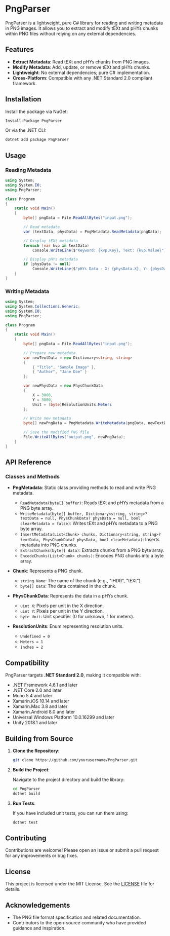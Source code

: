 # PngParser

PngParser is a lightweight, pure C# library for reading and writing metadata in PNG images. It allows you to extract and modify tEXt and pHYs chunks within PNG files without relying on any external dependencies.

## Features

- **Extract Metadata**: Read tEXt and pHYs chunks from PNG images.
- **Modify Metadata**: Add, update, or remove tEXt and pHYs chunks.
- **Lightweight**: No external dependencies; pure C# implementation.
- **Cross-Platform**: Compatible with any .NET Standard 2.0 compliant framework.

## Installation

Install the package via NuGet:

```bash
Install-Package PngParser
```

Or via the .NET CLI:

```bash
dotnet add package PngParser
```

## Usage

### Reading Metadata

```csharp
using System;
using System.IO;
using PngParser;

class Program
{
    static void Main()
    {
        byte[] pngData = File.ReadAllBytes("input.png");

        // Read metadata
        var (textData, physData) = PngMetadata.ReadMetadata(pngData);

        // Display tEXt metadata
        foreach (var kvp in textData)
            Console.WriteLine($"Keyword: {kvp.Key}, Text: {kvp.Value}");

        // Display pHYs metadata
        if (physData != null)
            Console.WriteLine($"pHYs Data - X: {physData.X}, Y: {physData.Y}, Unit: {physData.Unit}");
    }
}
```

### Writing Metadata

```csharp
using System;
using System.Collections.Generic;
using System.IO;
using PngParser;

class Program
{
    static void Main()
    {
        byte[] pngData = File.ReadAllBytes("input.png");

        // Prepare new metadata
        var newTextData = new Dictionary<string, string>
        {
            { "Title", "Sample Image" },
            { "Author", "Jane Doe" }
        };

        var newPhysData = new PhysChunkData
        {
            X = 3000,
            Y = 3000,
            Unit = (byte)ResolutionUnits.Meters
        };

        // Write new metadata
        byte[] newPngData = PngMetadata.WriteMetadata(pngData, newTextData, newPhysData, clearMetadata: true);

        // Save the modified PNG file
        File.WriteAllBytes("output.png", newPngData);
    }
}
```

## API Reference

### Classes and Methods

- **PngMetadata**: Static class providing methods to read and write PNG metadata.
  - `ReadMetadata(byte[] buffer)`: Reads tEXt and pHYs metadata from a PNG byte array.
  - `WriteMetadata(byte[] buffer, Dictionary<string, string>? textData = null, PhysChunkData? physData = null, bool clearMetadata = false)`: Writes tEXt and pHYs metadata to a PNG byte array.
  - `InsertMetadata(List<Chunk> chunks, Dictionary<string, string>? textData, PhysChunkData? physData, bool clearMetadata)`: Inserts metadata into PNG chunks.
  - `ExtractChunks(byte[] data)`: Extracts chunks from a PNG byte array.
  - `EncodeChunks(List<Chunk> chunks)`: Encodes PNG chunks into a byte array.

- **Chunk**: Represents a PNG chunk.
  - `string Name`: The name of the chunk (e.g., "IHDR", "tEXt").
  - `byte[] Data`: The data contained in the chunk.

- **PhysChunkData**: Represents the data in a pHYs chunk.
  - `uint X`: Pixels per unit in the X direction.
  - `uint Y`: Pixels per unit in the Y direction.
  - `byte Unit`: Unit specifier (0 for unknown, 1 for meters).

- **ResolutionUnits**: Enum representing resolution units.
  - `Undefined = 0`
  - `Meters = 1`
  - `Inches = 2`

## Compatibility

PngParser targets **.NET Standard 2.0**, making it compatible with:

- .NET Framework 4.6.1 and later
- .NET Core 2.0 and later
- Mono 5.4 and later
- Xamarin.iOS 10.14 and later
- Xamarin.Mac 3.8 and later
- Xamarin.Android 8.0 and later
- Universal Windows Platform 10.0.16299 and later
- Unity 2018.1 and later

## Building from Source

1. **Clone the Repository**:

   ```bash
   git clone https://github.com/yourusername/PngParser.git
   ```

2. **Build the Project**:

   Navigate to the project directory and build the library:

   ```bash
   cd PngParser
   dotnet build
   ```

3. **Run Tests**:

   If you have included unit tests, you can run them using:

   ```bash
   dotnet test
   ```

## Contributing

Contributions are welcome! Please open an issue or submit a pull request for any improvements or bug fixes.

## License

This project is licensed under the MIT License. See the [LICENSE](LICENSE) file for details.

## Acknowledgements

- The PNG file format specification and related documentation.
- Contributors to the open-source community who have provided guidance and inspiration.

